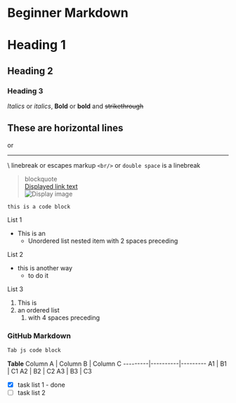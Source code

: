 # Beginner Markdown

# Heading 1
## Heading 2
### Heading 3

*Italics* or _italics_, **Bold** or __bold__ and ~~strikethrough~~

These are horizontal lines
---
or
___

\ linebreak or escapes markup
`<br/>` or `double space` is a linebreak<br/>
> blockquote\
[Displayed link text](https://websitelink)\
![Display image](https://imagelocation.com/img/123.jpg)

`this is a code block`

List 1
* This is an
  * Unordered list nested item with 2 spaces preceding
  
List 2
- this is another way
  - to do it
 
List 3
1. This is
1. an ordered list
    1. with 4 spaces preceding

### GitHub Markdown
```javascript
Tab js code block
```

**Table**
Column A | Column B | Column C
---------|----------|---------
A1 | B1 | C1
A2 | B2 | C2
A3 | B3 | C3


* [x] task list 1 - done
* [ ] task list 2
